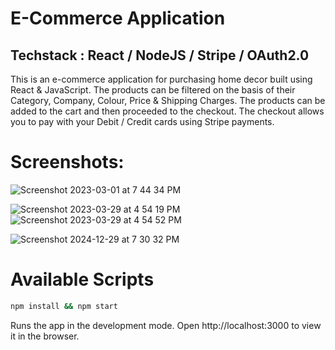  
#  E-Commerce Application  
## Techstack : React / NodeJS / Stripe / OAuth2.0



  
 This is an e-commerce application for purchasing home decor built using React & JavaScript. 
 The products can be filtered on the basis of their Category, Company, Colour, Price & Shipping Charges. 
 The products can be added to the cart and then proceeded to the checkout. The checkout allows you to pay with your Debit / Credit cards using Stripe payments.
 

 
 
# Screenshots: 

![Screenshot 2023-03-01 at 7 44 34 PM](https://user-images.githubusercontent.com/2153396/227244001-abd106d4-ef01-4136-8f1b-ffe6c5424d00.png)

![Screenshot 2023-03-29 at 4 54 19 PM](https://user-images.githubusercontent.com/2153396/228579573-c203051a-fc29-4489-b157-2de0981a9a4d.png)
![Screenshot 2023-03-29 at 4 54 52 PM](https://user-images.githubusercontent.com/2153396/228579984-82d8a32b-f15a-466b-91a3-adeae0fba8f8.png)


![Screenshot 2024-12-29 at 7 30 32 PM](https://github.com/user-attachments/assets/c4203e5a-ded7-447b-95c9-ceb60d93b419)

   

# Available Scripts

```sh
npm install && npm start
```
Runs the app in the development mode.
Open http://localhost:3000 to view it in the browser.



 


 
